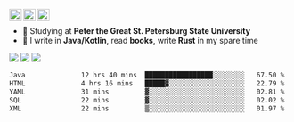 [<img align="left" alt="Igr1x | Gmail" width="22px" src="https://cdn.simpleicons.org/gmail/black/white" />](mailto:iv05012003@gmail.com)
[<img align="left" alt="Igr1x | LinkedIn" width="22px" src="https://cdn.simpleicons.org/linkedin/black/white" />](https://www.linkedin.com/in/igor-varnavskii-9a380432a/)
[<img align="left" alt="Igr1x | Telegram" width="22px" src="https://cdn.simpleicons.org/telegram/black/white" />](https://t.me/Igr1x)
<br/>

- 📒 Studying at **Peter the Great St. Petersburg State University**
- 👾 I write in **Java/Kotlin**, read **books**, write **Rust** in my spare time

![](http://github-profile-summary-cards.vercel.app/api/cards/most-commit-language?username=Igr1x&theme=github) ![](http://github-profile-summary-cards.vercel.app/api/cards/stats?username=Igr1x&theme=github)
![](http://github-profile-summary-cards.vercel.app/api/cards/profile-details?username=Igr1x&theme=github)

 <!--START_SECTION:waka-->

```txt
Java              12 hrs 40 mins  █████████████████░░░░░░░░   67.50 %
HTML              4 hrs 16 mins   █████▓░░░░░░░░░░░░░░░░░░░   22.79 %
YAML              31 mins         ▓░░░░░░░░░░░░░░░░░░░░░░░░   02.81 %
SQL               22 mins         ▓░░░░░░░░░░░░░░░░░░░░░░░░   02.02 %
XML               22 mins         ▒░░░░░░░░░░░░░░░░░░░░░░░░   01.97 %
```

<!--END_SECTION:waka-->

